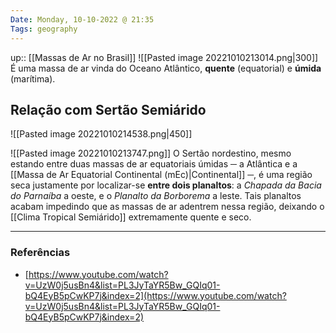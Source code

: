 ```yaml
---
Date: Monday, 10-10-2022 @ 21:35
Tags: geography
---
```

up:: [[Massas de Ar no Brasil]]
![[Pasted image 20221010213014.png|300]]
É uma massa de ar vinda do Oceano Atlântico, **quente** (equatorial) e **úmida** (marítima).

## Relação com Sertão Semiárido
![[Pasted image 20221010214538.png|450]]

![[Pasted image 20221010213747.png]]
O Sertão nordestino, mesmo estando entre duas massas de ar equatoriais úmidas ─ a Atlântica e a [[Massa de Ar Equatorial Continental (mEc)|Continental]] ─, é uma região seca justamente por localizar-se **entre dois planaltos**: a *Chapada da Bacia do Parnaíba* a oeste, e o *Planalto da Borborema* a leste. Tais planaltos acabam impedindo que as massas de ar adentrem nessa região, deixando o [[Clima Tropical Semiárido]] extremamente quente e seco.

---
### Referências
- [https://www.youtube.com/watch?v=UzW0j5usBn4&list=PL3JyTaYR5Bw_GQIq01-bQ4EyB5pCwKP7j&index=2](https://www.youtube.com/watch?v=UzW0j5usBn4&list=PL3JyTaYR5Bw_GQIq01-bQ4EyB5pCwKP7j&index=2)